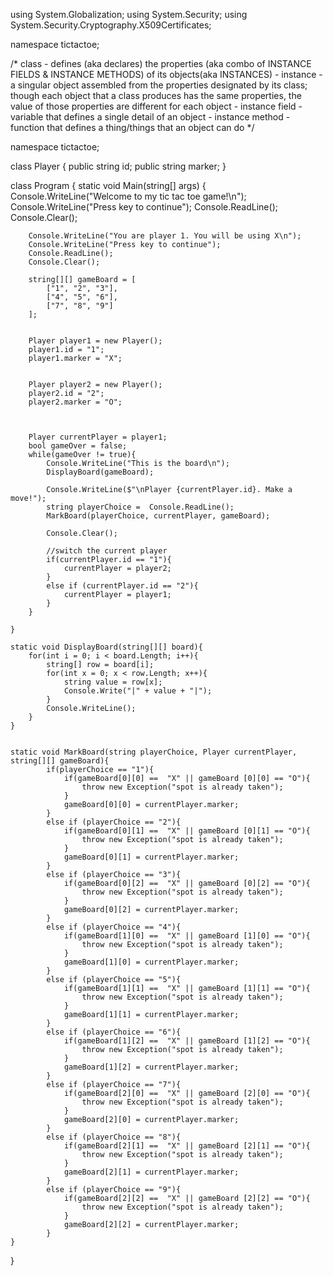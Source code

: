 using System.Globalization;
using System.Security;
using System.Security.Cryptography.X509Certificates;

namespace tictactoe;

/* class - defines (aka declares) the properties (aka combo of INSTANCE FIELDS & INSTANCE METHODS) of its objects(aka INSTANCES)
    - instance - a singular object assembled from the properties designated by its class; though each object that a class produces has the same properties, the value of those properties are different for each object
        - instance field - variable that defines a single detail of an object
        - instance method - function that defines a thing/things that an object can do
*/

namespace tictactoe;

class Player {
    public string id;
    public string marker;
}

class Program
{
    static void Main(string[] args)
    {
        Console.WriteLine("Welcome to my tic tac toe game!\n");
        Console.WriteLine("Press key to continue");
        Console.ReadLine();
        Console.Clear();

        Console.WriteLine("You are player 1. You will be using X\n");
        Console.WriteLine("Press key to continue");
        Console.ReadLine();
        Console.Clear();

        string[][] gameBoard = [
            ["1", "2", "3"],
            ["4", "5", "6"],
            ["7", "8", "9"]
        ];


        Player player1 = new Player();
        player1.id = "1";
        player1.marker = "X";

        
        Player player2 = new Player();
        player2.id = "2";
        player2.marker = "O";



        Player currentPlayer = player1;
        bool gameOver = false;
        while(gameOver != true){
            Console.WriteLine("This is the board\n");
            DisplayBoard(gameBoard);

            Console.WriteLine($"\nPlayer {currentPlayer.id}. Make a move!");
            string playerChoice =  Console.ReadLine();
            MarkBoard(playerChoice, currentPlayer, gameBoard);

            Console.Clear();

            //switch the current player
            if(currentPlayer.id == "1"){
                currentPlayer = player2;
            }
            else if (currentPlayer.id == "2"){
                currentPlayer = player1;
            }
        }
        
    }

    static void DisplayBoard(string[][] board){
        for(int i = 0; i < board.Length; i++){
            string[] row = board[i];
            for(int x = 0; x < row.Length; x++){
                string value = row[x];
                Console.Write("|" + value + "|");
            }
            Console.WriteLine();
        }
    }


    static void MarkBoard(string playerChoice, Player currentPlayer, string[][] gameBoard){
            if(playerChoice == "1"){
                if(gameBoard[0][0] ==  "X" || gameBoard [0][0] == "O"){
                    throw new Exception("spot is already taken");
                }
                gameBoard[0][0] = currentPlayer.marker;
            }
            else if (playerChoice == "2"){
                if(gameBoard[0][1] ==  "X" || gameBoard [0][1] == "O"){
                    throw new Exception("spot is already taken");
                }
                gameBoard[0][1] = currentPlayer.marker;
            }
            else if (playerChoice == "3"){
                if(gameBoard[0][2] ==  "X" || gameBoard [0][2] == "O"){
                    throw new Exception("spot is already taken");
                }
                gameBoard[0][2] = currentPlayer.marker;
            }
            else if (playerChoice == "4"){
                if(gameBoard[1][0] ==  "X" || gameBoard [1][0] == "O"){
                    throw new Exception("spot is already taken");
                }
                gameBoard[1][0] = currentPlayer.marker;
            }
            else if (playerChoice == "5"){
                if(gameBoard[1][1] ==  "X" || gameBoard [1][1] == "O"){
                    throw new Exception("spot is already taken");
                }
                gameBoard[1][1] = currentPlayer.marker;
            }
            else if (playerChoice == "6"){
                if(gameBoard[1][2] ==  "X" || gameBoard [1][2] == "O"){
                    throw new Exception("spot is already taken");
                }
                gameBoard[1][2] = currentPlayer.marker;
            }
            else if (playerChoice == "7"){
                if(gameBoard[2][0] ==  "X" || gameBoard [2][0] == "O"){
                    throw new Exception("spot is already taken");
                }
                gameBoard[2][0] = currentPlayer.marker;
            }
            else if (playerChoice == "8"){
                if(gameBoard[2][1] ==  "X" || gameBoard [2][1] == "O"){
                    throw new Exception("spot is already taken");
                }
                gameBoard[2][1] = currentPlayer.marker;
            }
            else if (playerChoice == "9"){
                if(gameBoard[2][2] ==  "X" || gameBoard [2][2] == "O"){
                    throw new Exception("spot is already taken");
                }
                gameBoard[2][2] = currentPlayer.marker;
            }
    }


}